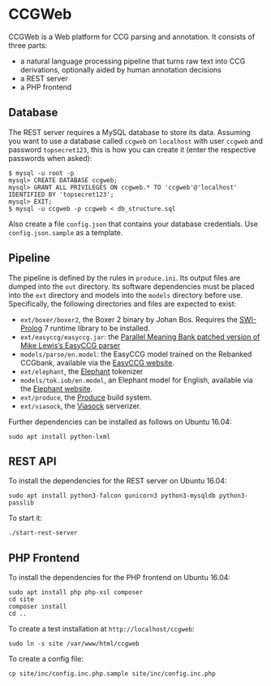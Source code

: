 CCGWeb
======

CCGWeb is a Web platform for CCG parsing and annotation. It consists of three
parts:

* a natural language processing pipeline that turns raw text into CCG
  derivations, optionally aided by human annotation decisions
* a REST server
* a PHP frontend

Database
--------

The REST server requires a MySQL database to store its data. Assuming you want
to use a database called `ccgweb` on `localhost` with user `ccgweb` and password
`topsecret123`, this is how you can create it (enter the respective passwords
when asked):

    $ mysql -u root -p
    mysql> CREATE DATABASE ccgweb;
    mysql> GRANT ALL PRIVILEGES ON ccgweb.* TO 'ccgweb'@'localhost' IDENTIFIED BY 'topsecret123';
    mysql> EXIT;
    $ mysql -u ccgweb -p ccgweb < db_structure.sql

Also create a file `config.json` that contains your database credentials. Use
`config.json.sample` as a template.

Pipeline
--------

The pipeline is defined by the rules in `produce.ini`. Its output files are
dumped into the `out` directory. Its software dependencies must be placed into
the `ext` directory and models into the `models` directory before use.
Specifically, the following directories and files are expected to exist:

* `ext/boxer/boxer2`, the Boxer 2 binary by Johan Bos. Requires the
  [SWI-Prolog](http://www.swi-prolog.org) 7 runtime library to be installed.
* `ext/easyccg/easyccg.jar`: the [Parallel Meaning Bank patched version of Mike
  Lewis’s EasyCCG parser](https://github.com/ParallelMeaningBank/easyccg)
* `models/parse/en.model`: the EasyCCG model trained on the Rebanked CCGbank,
  available via the
  [EasyCCG website](http://homepages.inf.ed.ac.uk/s1049478/easyccg.html).
* `ext/elephant`, the
  [Elephant](https://github.com/ParallelMeaningBank/elephant) tokenizer
* `models/tok.iob/en.model`, an Elephant model for English, available via the
  [Elephant website](http://gmb.let.rug.nl/elephant/about.php).
* `ext/produce`, the [Produce](https://github.com/texttheater/produce) build
  system.
* `ext/viasock`, the [Viasock](https://github.com/texttheater/produce)
  serverizer.

Further dependencies can be installed as follows on Ubuntu 16.04:

    sudo apt install python-lxml

REST API
--------

To install the dependencies for the REST server on Ubuntu 16.04:

    sudo apt install python3-falcon gunicorn3 python3-mysqldb python3-passlib

To start it:

    ./start-rest-server

PHP Frontend
------------

To install the dependencies for the PHP frontend on Ubuntu 16.04:

    sudo apt install php php-xsl composer
    cd site
    composer install
    cd ..

To create a test installation at `http://localhost/ccgweb`:

    sudo ln -s site /var/www/html/ccgweb

To create a config file:

    cp site/inc/config.inc.php.sample site/inc/config.inc.php
